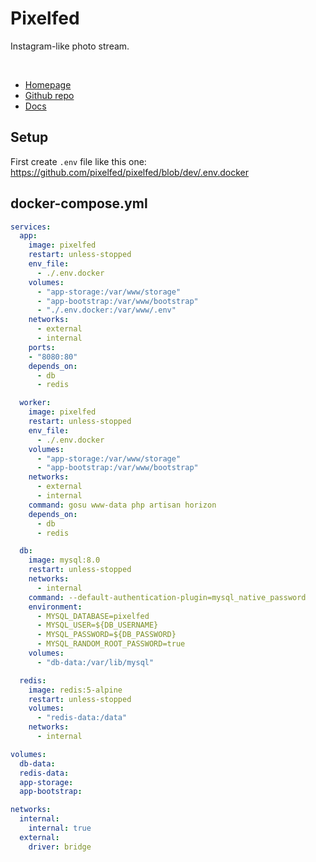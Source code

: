# Pixelfed

Instagram-like photo stream.

<br>

- [Homepage](https://pixelfed.org/)
- [Github repo](https://github.com/pixelfed/pixelfed)
- [Docs](https://docs.pixelfed.org/)

## Setup

First create `.env` file like this one: https://github.com/pixelfed/pixelfed/blob/dev/.env.docker

## docker-compose.yml
```yml
services:
  app:
    image: pixelfed
    restart: unless-stopped
    env_file:
      - ./.env.docker
    volumes:
      - "app-storage:/var/www/storage"
      - "app-bootstrap:/var/www/bootstrap"
      - "./.env.docker:/var/www/.env"
    networks:
      - external
      - internal
    ports:
    - "8080:80"
    depends_on:
      - db
      - redis

  worker:
    image: pixelfed
    restart: unless-stopped
    env_file:
      - ./.env.docker
    volumes:
      - "app-storage:/var/www/storage"
      - "app-bootstrap:/var/www/bootstrap"
    networks:
      - external
      - internal
    command: gosu www-data php artisan horizon
    depends_on:
      - db
      - redis

  db:
    image: mysql:8.0
    restart: unless-stopped
    networks:
      - internal
    command: --default-authentication-plugin=mysql_native_password
    environment:
      - MYSQL_DATABASE=pixelfed
      - MYSQL_USER=${DB_USERNAME}
      - MYSQL_PASSWORD=${DB_PASSWORD}
      - MYSQL_RANDOM_ROOT_PASSWORD=true
    volumes:
      - "db-data:/var/lib/mysql"

  redis:
    image: redis:5-alpine
    restart: unless-stopped
    volumes:
      - "redis-data:/data"
    networks:
      - internal

volumes:
  db-data:
  redis-data:
  app-storage:
  app-bootstrap:

networks:
  internal:
    internal: true
  external:
    driver: bridge
```
